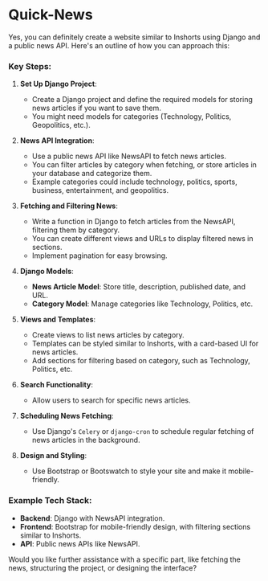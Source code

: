 # Quick-News
Yes, you can definitely create a website similar to Inshorts using Django and a public news API. Here's an outline of how you can approach this:

### Key Steps:

1. **Set Up Django Project**:
   - Create a Django project and define the required models for storing news articles if you want to save them.
   - You might need models for categories (Technology, Politics, Geopolitics, etc.).

2. **News API Integration**:
   - Use a public news API like NewsAPI to fetch news articles. 
   - You can filter articles by category when fetching, or store articles in your database and categorize them.
   - Example categories could include technology, politics, sports, business, entertainment, and geopolitics.

3. **Fetching and Filtering News**:
   - Write a function in Django to fetch articles from the NewsAPI, filtering them by category.
   - You can create different views and URLs to display filtered news in sections.
   - Implement pagination for easy browsing.

4. **Django Models**:
   - **News Article Model**: Store title, description, published date, and URL.
   - **Category Model**: Manage categories like Technology, Politics, etc.
   
5. **Views and Templates**:
   - Create views to list news articles by category.
   - Templates can be styled similar to Inshorts, with a card-based UI for news articles.
   - Add sections for filtering based on category, such as Technology, Politics, etc.

6. **Search Functionality**:
   - Allow users to search for specific news articles.

7. **Scheduling News Fetching**:
   - Use Django's `Celery` or `django-cron` to schedule regular fetching of news articles in the background.

8. **Design and Styling**:
   - Use Bootstrap or Bootswatch to style your site and make it mobile-friendly.

### Example Tech Stack:
- **Backend**: Django with NewsAPI integration.
- **Frontend**: Bootstrap for mobile-friendly design, with filtering sections similar to Inshorts.
- **API**: Public news APIs like NewsAPI.

Would you like further assistance with a specific part, like fetching the news, structuring the project, or designing the interface?
